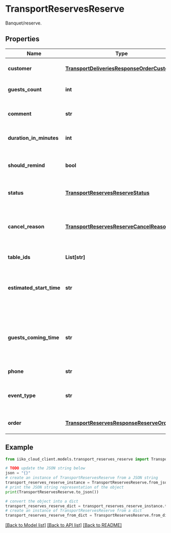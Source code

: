 # TransportReservesReserve

Banquet/reserve.

## Properties

Name | Type | Description | Notes
------------ | ------------- | ------------- | -------------
**customer** | [**TransportDeliveriesResponseOrderCustomer**](TransportDeliveriesResponseOrderCustomer.md) | Client that placed the reserve. | 
**guests_count** | **int** | Estimated guests count. | 
**comment** | **str** | Optional comment for reserve or banquet. | [optional] 
**duration_in_minutes** | **int** | Estimated banquet duration. | 
**should_remind** | **bool** | Whether to remind staff to prepare table beforehand. | 
**status** | [**TransportReservesReserveStatus**](TransportReservesReserveStatus.md) | Status of the reserve or banquet. | 
**cancel_reason** | [**TransportReservesReserveCancelReason**](TransportReservesReserveCancelReason.md) | The reserve cancellation reason or null if the reserve hasn&#39;t been canceled. | [optional] 
**table_ids** | **List[str]** | Reserved table IDs. | 
**estimated_start_time** | **str** | Estimated time when reserve will be closed or banquet will be started. | 
**guests_coming_time** | **str** | Time when guests came and reserve was closed or banquet was started. | [optional] 
**phone** | **str** | Telephone number. | [optional] 
**event_type** | **str** | Event type.   &gt; Allowed from version &#x60;8.5.6&#x60;. | [optional] 
**order** | [**TransportReservesResponseReserveOrder**](TransportReservesResponseReserveOrder.md) | Order. Used only at a banquet. | [optional] 

## Example

```python
from iiko_cloud_client.models.transport_reserves_reserve import TransportReservesReserve

# TODO update the JSON string below
json = "{}"
# create an instance of TransportReservesReserve from a JSON string
transport_reserves_reserve_instance = TransportReservesReserve.from_json(json)
# print the JSON string representation of the object
print(TransportReservesReserve.to_json())

# convert the object into a dict
transport_reserves_reserve_dict = transport_reserves_reserve_instance.to_dict()
# create an instance of TransportReservesReserve from a dict
transport_reserves_reserve_from_dict = TransportReservesReserve.from_dict(transport_reserves_reserve_dict)
```
[[Back to Model list]](../README.md#documentation-for-models) [[Back to API list]](../README.md#documentation-for-api-endpoints) [[Back to README]](../README.md)


